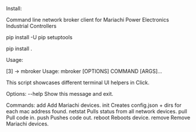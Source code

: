 Install:

Command line network broker client for Mariachi Power Electronics Industrial Controllers

pip install -U pip setuptools

pip install .


Usage:

[3] → mbroker
Usage: mbroker [OPTIONS] COMMAND [ARGS]...

  This script showcases different terminal UI helpers in Click.

Options:
  --help  Show this message and exit.

Commands:
  add      Add Mariachi devices.
  init     Creates config.json + dirs for each mac address found.
  netstat  Pulls status from all network devices.
  pull     Pull code in.
  push     Pushes code out.
  reboot   Reboots device.
  remove   Remove Mariachi devices.